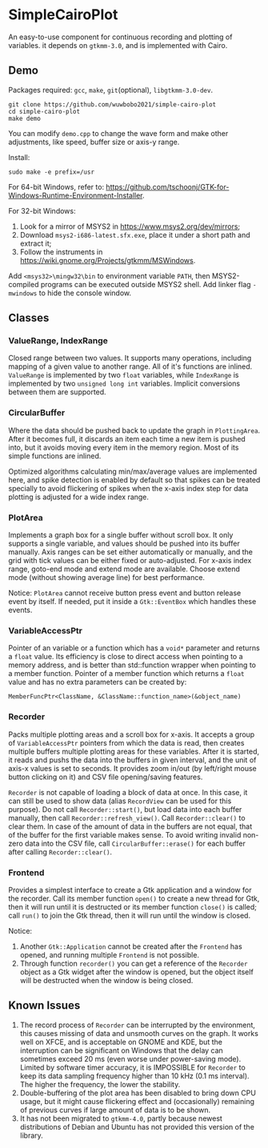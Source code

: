 # SimpleCairoPlot
An easy-to-use component for continuous recording and plotting of variables. it depends on `gtkmm-3.0`, and is implemented with Cairo.

## Demo
Packages required: `gcc`, `make`, `git`(optional), `libgtkmm-3.0-dev`.
```
git clone https://github.com/wuwbobo2021/simple-cairo-plot
cd simple-cairo-plot
make demo
```
You can modify `demo.cpp` to change the wave form and make other adjustments, like speed, buffer size or axis-y range.

Install:
```
sudo make -e prefix=/usr
```

For 64-bit Windows, refer to: <https://github.com/tschoonj/GTK-for-Windows-Runtime-Environment-Installer>.

For 32-bit Windows:
1. Look for a mirror of MSYS2 in <https://www.msys2.org/dev/mirrors>;
2. Download `msys2-i686-latest.sfx.exe`, place it under a short path and extract it;
3. Follow the instruments in <https://wiki.gnome.org/Projects/gtkmm/MSWindows>.

Add `<msys32>\mingw32\bin` to environment variable `PATH`, then MSYS2-compiled programs can be executed outside MSYS2 shell. Add linker flag `-mwindows` to hide the console window.

## Classes
### ValueRange, IndexRange
Closed range between two values. It supports many operations, including mapping of a given value to another range. All of it's functions are inlined. `ValueRange` is implemented by two `float` variables, while `IndexRange` is implemented by two `unsigned long int` variables. Implicit conversions between them are supported.

### CircularBuffer
Where the data should be pushed back to update the graph in `PlottingArea`. After it becomes full, it discards an item each time a new item is pushed into, but it avoids moving every item in the memory region. Most of its simple functions are inlined.

Optimized algorithms calculating min/max/average values are implemented here, and spike detection is enabled by default so that spikes can be treated specially to avoid flickering of spikes when the x-axis index step for data plotting is adjusted for a wide index range.

### PlotArea
Implements a graph box for a single buffer without scroll box. It only supports a single variable, and values should be pushed into its buffer manually. Axis ranges can be set either automatically or manually, and the grid with tick values can be either fixed or auto-adjusted. For x-axis index range, goto-end mode and extend mode are available. Choose extend mode (without showing average line) for best performance.

Notice: `PlotArea` cannot receive button press event and button release event by itself. If needed, put it inside a `Gtk::EventBox` which handles these events.

### VariableAccessPtr
Pointer of an variable or a function which has a `void*` parameter and returns a `float` value. Its efficiency is close to direct access when pointing to a memory address, and is better than std::function wrapper when pointing to a member function. Pointer of a member function which returns a `float` value and has no extra parameters can be created by:
```
MemberFuncPtr<ClassName, &ClassName::function_name>(&object_name)
```

### Recorder
Packs multiple plotting areas and a scroll box for x-axis. It accepts a group of `VariableAccessPtr` pointers from which the data is read, then creates multiple buffers multiple plotting areas for these variables. After it is started, it reads and pushs the data into the buffers in given interval, and the unit of axis-x values is set to seconds. It provides zoom in/out (by left/right mouse button clicking on it) and CSV file opening/saving features.

`Recorder` is not capable of loading a block of data at once. In this case, it can still be used to show data (alias `RecordView` can be used for this purpose). Do not call `Recorder::start()`, but load data into each buffer manually, then call `Recorder::refresh_view()`. Call `Recorder::clear()` to clear them. In case of the amount of data in the buffers are not equal, that of the buffer for the first variable makes sense. To avoid writing invalid non-zero data into the CSV file, call `CircularBuffer::erase()` for each buffer after calling `Recorder::clear()`.

### Frontend
Provides a simplest interface to create a Gtk application and a window for the recorder. Call its member function `open()` to create a new thread for Gtk, then it will run until it is destructed or its member function `close()` is called; call `run()` to join the Gtk thread, then it will run until the window is closed.

Notice:
1. Another `Gtk::Application` cannot be created after the `Frontend` has opened, and running multiple `Frontend` is not possible.
2. Through function `recorder()` you can get a reference of the `Recorder` object as a Gtk widget after the window is opened, but the object itself will be destructed when the window is being closed.

## Known Issues
1. The record process of `Recorder` can be interrupted by the environment, this causes missing of data and unsmooth curves on the graph. It works well on XFCE, and is acceptable on GNOME and KDE, but the interruption can be significant on Windows that the delay can sometimes exceed 20 ms (even worse under power-saving mode). Limited by software timer accuracy, it is IMPOSSIBLE for `Recorder` to keep its data sampling frequency higher than 10 kHz (0.1 ms interval). The higher the frequency, the lower the stability.
2. Double-buffering of the plot area has been disabled to bring down CPU usage, but it might cause flickering effect and (occasionally) remaining of previous curves if large amount of data is to be shown.
3. It has not been migrated to `gtkmm-4.0`, partly because newest distributions of Debian and Ubuntu has not provided this version of the library.
